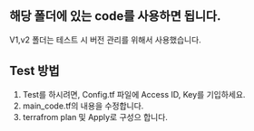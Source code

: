 ## 해당 폴더에 있는 code를 사용하면 됩니다.
V1,v2 폴더는 테스트 시 버전 관리를 위해서 사용했습니다.

## Test 방법

1. Test를 하시려면, Config.tf 파일에 Access ID, Key를 기입하세요.
2. main_code.tf의 내용을 수정합니다.
3. terrafrom plan 및 Apply로 구성으 합니다.
